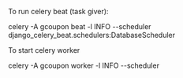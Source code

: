 

To run celery beat (task giver):

celery -A gcoupon beat -l INFO --scheduler django_celery_beat.schedulers:DatabaseScheduler

To start celery worker

celery -A gcoupon worker -l INFO --scheduler 


